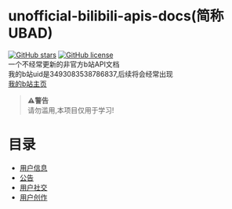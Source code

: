 # unofficial-bilibili-apis-docs(简称UBAD)
[![GitHub stars](https://img.shields.io/github/stars/qiufengcute/unofficial-bilibili-apis-docs.svg?style=flat&color=yellow)](https://github.com/qiufengcute/unofficial-bilibili-apis-docs/stargazers)
[![GitHub license](https://img.shields.io/badge/MIT.svg?style=flat)](https://github.com/qiufengcute/unofficial-bilibili-apis-docs/blob/master/LICENSE)  
一个不经常更新的非官方b站API文档  
我的b站uid是3493083538786837,后续将会经常出现  
[我的b站主页](https://space.bilibili.com/3493083538786837)  

>**⚠️警告**  
>请勿滥用,本项目仅用于学习!


# 目录  
- [用户信息](docs/html/user_info.html)  
- [公告](docs/html/notice.html)
- [用户社交](docs/html/user_social.html)
- [用户创作](docs/html/user_authoring.html)
